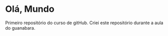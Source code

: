 # Olá, Mundo
 Primeiro repositório do curso de gitHub.
 Criei este repositório durante a aula do guanabara.
